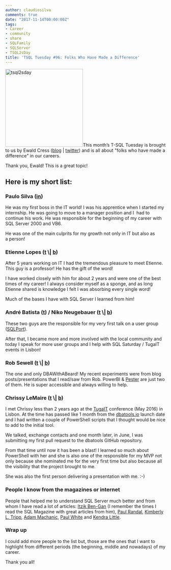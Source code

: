 ```yaml
---
author: claudiosilva
comments: true
date: "2017-11-14T00:00:00Z"
tags:
- Career
- community
- share
- SQLFamily
- SQLServer
- TSQL2sDay
title: 'TSQL Tuesday #96: Folks Who Have Made a Difference'
---
```

<a href="https://sqlonice.com/tsql-tuesday-96-three-people-who-made-a-difference/" target="_blank" rel="noopener"><img class=" size-full wp-image-599 aligncenter" src="https://claudioessilva.github.io/img/2017/09/tsql2sday.jpg" alt="tsql2sday" width="244" height="244" /></a>This month’s T-SQL Tuesday is brought to us by Ewald Cress‏ (<a href="https://sqlonice.com/">blog</a> | <a href="https://twitter.com/sqlonice">twitter</a>) and is all about "folks who have made a difference" in our careers.

Thank you, Ewald! This is a great topic!

<h2>Here is my short list:</h2>

<h3>Paulo Silva (<a href="https://www.linkedin.com/in/paulo-silva/" target="_blank" rel="noopener">in</a>)</h3>

He was my first boss in the IT world! I was his apprentice when I started my internship. He was going to move to a manager position and I  had to continue his work. He was responsible for the beginning of my career with SQL Server 2000 and VB6.

He was one of the main culprits for my growth not only in IT but also as a person!

<h3>Etienne Lopes (<a href="https://twitter.com/etienne_lopes" target="_blank" rel="noopener">t</a> \| <a href="https://sqland.wordpress.com" target="_blank" rel="noopener">b</a>)</h3>

After 5 years working on IT I had the tremendous pleasure to meet Etienne. This guy is a professor! He has the gift of the word!

I have worked closely with him for about 2 years and were one of the best times of my career! I always consider myself as a sponge, and as long Etienne shared is knowledge I felt I was absorbing every single word!

Much of the bases I have with SQL Server I learned from him!

<h3>André Batista (<a href="https://twitter.com/klunkySQL" target="_blank" rel="noopener">t</a>) / Niko Neugebauer (<a href="https://twitter.com/NikoNeugebauer">t</a> \| <a href="http://www.nikoport.com/" target="_blank" rel="noopener">b</a>)</h3>

These two guys are the responsible for my very first talk on a user group (<a href="http://sqlport.com" target="_blank" rel="noopener">SQLPort</a>).

After that, I became more and more involved with the local community and today I speak for more user groups and I help with SQL Saturday / TugaIT events in Lisbon!

<h3>Rob Sewell (<a href="https://twitter.com/sqldbawithbeard" target="_blank" rel="noopener">t</a> \| <a href="https://sqldbawithabeard.com/" target="_blank" rel="noopener">b</a>)</h3>

The one and only DBAWithABeard! My recent experiments were from blog posts/presentations that I read/saw from Rob. PowerBI &amp; <a href="https://github.com/pester/Pester" target="_blank" rel="noopener">Pester</a> are just two of them. He is super accessible and always willing to help.

<h3>Chrissy LeMaire (<a href="https://twitter.com/cl" target="_blank" rel="noopener">t</a> \| <a href="https://blog.netnerds.net" target="_blank" rel="noopener">b</a>)</h3>

I met Chrissy less than 2 years ago at the <a href="http://tugait.pt" target="_blank" rel="noopener">TugaIT</a> conference (May 2016) in Lisbon. At the time has passed like 1 month from the <a href="https://dbatools.io/" target="_blank" rel="noopener">dbatools.io</a> launch date and I had written a couple of PowerShell scripts that I thought would be nice to add to the initial tool.

We talked, exchange contacts and one month later, in June, I was submitting my first pull request to the dbatools GitHub repository.

From that time until now it has been a blast! I learned so much about PowerShell with her and she is also one of the responsible for my MVP not only because she nominated me for the very first time but also because all the visibility that the project brought to me.

She was also the first person delivering a presentation with me. :-)

<h3>People I know from the magazines or internet</h3>

People that helped me to understand SQL Server much better and from whom I have read a lot of articles: <a href="https://twitter.com/ItzikBenGan" target="_blank" rel="noopener">Itzik Ben-Gan</a> (I remember the times I read the SQL Magazine with great articles from him), <a href="https://twitter.com/PaulRandal" target="_blank" rel="noopener">Paul Randal</a>, <a href="https://twitter.com/KimberlyLTripp" target="_blank" rel="noopener">Kimberly L. Tripp</a>, <a href="https://twitter.com/AdamMachanic" target="_blank" rel="noopener">Adam Machanic</a>, <a href="https://twitter.com/SQL_Kiwi" target="_blank" rel="noopener">Paul White</a> and <a href="https://twitter.com/Kendra_Little" target="_blank" rel="noopener">Kendra Little</a>.

<h3>Wrap up</h3>

I could add more people to the list but, those are the ones that I want to highlight from different periods (the beginning, middle and nowadays) of my career.

Thank you all!

&nbsp;
